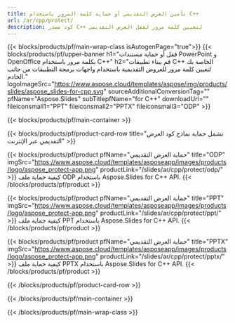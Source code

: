 ```yaml
---
title: تأمين العرض التقديمي أو حماية كلمة المرور باستخدام C++
url: /ar/cpp/protect/
description: كود مصدر C++ لتعيين كلمة مرور لقفل العرض التقديمي
---
```


{{< blocks/products/pf/main-wrap-class isAutogenPage="true">}}
{{< blocks/products/pf/upper-banner h1="قفل أو حماية مستندات PowerPoint و OpenOffice بكلمة مرور باستخدام C++" h2="قم ببناء تطبيقات C++ الخاصة بك لتعيين كلمة مرور للعروض التقديمية باستخدام واجهات برمجة التطبيقات من جانب الخادم." logoImageSrc="https://www.aspose.cloud/templates/aspose/img/products/slides/aspose_slides-for-cpp.svg" sourceAdditionalConversionTag="" pfName="Aspose.Slides" subTitlepfName="for C++" downloadUrl="" fileiconsmall1="PPT" fileiconsmall2="PPTX" fileiconsmall3="ODP" >}}

{{< blocks/products/pf/main-container >}}

{{< blocks/products/pf/product-card-row title="تشمل حماية نماذج كود العرض التقديمي عبر الإنترنت" >}}

{{< blocks/products/pf/product pfName="حماية العرض التقديمي" title="ODP" imgSrc="https://www.aspose.cloud/templates/asposeapp/images/products/logo/aspose_protect-app.png" productLink="/slides/ar/cpp/protect/odp/" >}}
كيفية حماية ملف ODP باستخدام Aspose.Slides for C++ API.
{{< /blocks/products/pf/product >}}

{{< blocks/products/pf/product pfName="حماية العرض التقديمي" title="PPT" imgSrc="https://www.aspose.cloud/templates/asposeapp/images/products/logo/aspose_protect-app.png" productLink="/slides/ar/cpp/protect/ppt/" >}}
كيفية حماية ملف PPT باستخدام Aspose.Slides for C++ API.
{{< /blocks/products/pf/product >}}

{{< blocks/products/pf/product pfName="حماية العرض التقديمي" title="PPTX" imgSrc="https://www.aspose.cloud/templates/asposeapp/images/products/logo/aspose_protect-app.png" productLink="/slides/ar/cpp/protect/pptx/" >}}
كيفية حماية ملف PPTX باستخدام Aspose.Slides for C++ API.
{{< /blocks/products/pf/product >}}



{{< /blocks/products/pf/product-card-row >}}

{{< /blocks/products/pf/main-container >}}
    
{{< /blocks/products/pf/main-wrap-class >}}